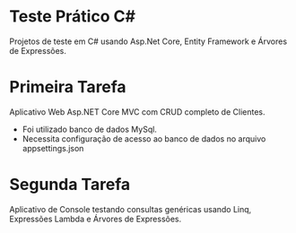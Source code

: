 # Teste Prático C#

Projetos de teste em C# usando Asp.Net Core, Entity Framework e Árvores de Expressões.

# Primeira Tarefa

Aplicativo Web Asp.NET Core MVC com CRUD completo de Clientes.

  - Foi utilizado banco de dados MySql.
  - Necessita configuração de acesso ao banco de dados no arquivo appsettings.json

# Segunda Tarefa

Aplicativo de Console testando consultas genéricas usando Linq, Expressões Lambda e Árvores de Expressões.